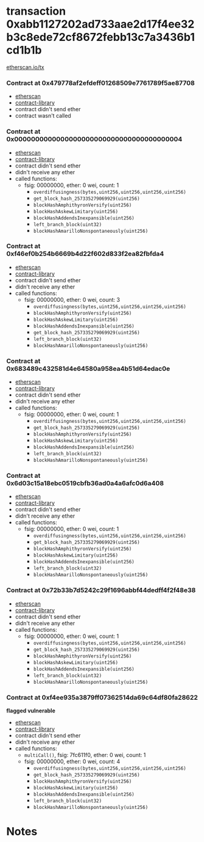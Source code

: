 # transaction 0xabb1127202ad733aae2d17f4ee32b3c8ede72cf8672febb13c7a3436b1cd1b1b

[etherscan.io/tx](https://etherscan.io/tx/0xabb1127202ad733aae2d17f4ee32b3c8ede72cf8672febb13c7a3436b1cd1b1b)


### Contract at 0x479778af2efdeff01268509e7761789f5ae87708

* [etherscan](https://etherscan.io/address/0x479778af2efdeff01268509e7761789f5ae87708)
* [contract-library](https://contract-library.com/contracts/Ethereum/479778af2efdeff01268509e7761789f5ae87708)
* contract didn't send ether
* contract wasn't called


### Contract at 0x0000000000000000000000000000000000000004

* [etherscan](https://etherscan.io/address/0x0000000000000000000000000000000000000004)
* [contract-library](https://contract-library.com/contracts/Ethereum/0000000000000000000000000000000000000004)
* contract didn't send ether
* didn't receive any ether
* called functions:
    * fsig: 00000000, ether: 0 wei, count: 1
        * `overdiffusingness(bytes,uint256,uint256,uint256,uint256)`
        * `get_block_hash_257335279069929(uint256)`
        * `blockHashAmphithyronVersify(uint256)`
        * `blockHashAskewLimitary(uint256)`
        * `blockHashAddendsInexpansible(uint256)`
        * `left_branch_block(uint32)`
        * `blockHashAmarilloNonspontaneously(uint256)`


### Contract at 0xf46ef0b254b6669b4d22f602d833f2ea82fbfda4

* [etherscan](https://etherscan.io/address/0xf46ef0b254b6669b4d22f602d833f2ea82fbfda4)
* [contract-library](https://contract-library.com/contracts/Ethereum/f46ef0b254b6669b4d22f602d833f2ea82fbfda4)
* contract didn't send ether
* didn't receive any ether
* called functions:
    * fsig: 00000000, ether: 0 wei, count: 3
        * `overdiffusingness(bytes,uint256,uint256,uint256,uint256)`
        * `blockHashAmphithyronVersify(uint256)`
        * `blockHashAskewLimitary(uint256)`
        * `blockHashAddendsInexpansible(uint256)`
        * `get_block_hash_257335279069929(uint256)`
        * `left_branch_block(uint32)`
        * `blockHashAmarilloNonspontaneously(uint256)`


### Contract at 0x683489c432581d4e64580a958ea4b51d64edac0e

* [etherscan](https://etherscan.io/address/0x683489c432581d4e64580a958ea4b51d64edac0e)
* [contract-library](https://contract-library.com/contracts/Ethereum/683489c432581d4e64580a958ea4b51d64edac0e)
* contract didn't send ether
* didn't receive any ether
* called functions:
    * fsig: 00000000, ether: 0 wei, count: 1
        * `overdiffusingness(bytes,uint256,uint256,uint256,uint256)`
        * `get_block_hash_257335279069929(uint256)`
        * `blockHashAmphithyronVersify(uint256)`
        * `blockHashAskewLimitary(uint256)`
        * `blockHashAddendsInexpansible(uint256)`
        * `left_branch_block(uint32)`
        * `blockHashAmarilloNonspontaneously(uint256)`


### Contract at 0x6d03c15a18ebc0519cbfb36ad0a4a6afc0d6a408

* [etherscan](https://etherscan.io/address/0x6d03c15a18ebc0519cbfb36ad0a4a6afc0d6a408)
* [contract-library](https://contract-library.com/contracts/Ethereum/6d03c15a18ebc0519cbfb36ad0a4a6afc0d6a408)
* contract didn't send ether
* didn't receive any ether
* called functions:
    * fsig: 00000000, ether: 0 wei, count: 1
        * `overdiffusingness(bytes,uint256,uint256,uint256,uint256)`
        * `get_block_hash_257335279069929(uint256)`
        * `blockHashAmphithyronVersify(uint256)`
        * `blockHashAskewLimitary(uint256)`
        * `blockHashAddendsInexpansible(uint256)`
        * `left_branch_block(uint32)`
        * `blockHashAmarilloNonspontaneously(uint256)`


### Contract at 0x72b33b7d5242c29f1696abbf44dedff4f2f48e38

* [etherscan](https://etherscan.io/address/0x72b33b7d5242c29f1696abbf44dedff4f2f48e38)
* [contract-library](https://contract-library.com/contracts/Ethereum/72b33b7d5242c29f1696abbf44dedff4f2f48e38)
* contract didn't send ether
* didn't receive any ether
* called functions:
    * fsig: 00000000, ether: 0 wei, count: 1
        * `overdiffusingness(bytes,uint256,uint256,uint256,uint256)`
        * `get_block_hash_257335279069929(uint256)`
        * `blockHashAmphithyronVersify(uint256)`
        * `blockHashAskewLimitary(uint256)`
        * `blockHashAddendsInexpansible(uint256)`
        * `left_branch_block(uint32)`
        * `blockHashAmarilloNonspontaneously(uint256)`


### Contract at 0xf4ee935a3879ff07362514da69c64df80fa28622

**flagged vulnerable**

* [etherscan](https://etherscan.io/address/0xf4ee935a3879ff07362514da69c64df80fa28622)
* [contract-library](https://contract-library.com/contracts/Ethereum/f4ee935a3879ff07362514da69c64df80fa28622)
* contract didn't send ether
* didn't receive any ether
* called functions:
    * `multiCall()`, fsig: 7fc611f0, ether: 0 wei, count: 1
    * fsig: 00000000, ether: 0 wei, count: 4
        * `overdiffusingness(bytes,uint256,uint256,uint256,uint256)`
        * `get_block_hash_257335279069929(uint256)`
        * `blockHashAmphithyronVersify(uint256)`
        * `blockHashAskewLimitary(uint256)`
        * `blockHashAddendsInexpansible(uint256)`
        * `left_branch_block(uint32)`
        * `blockHashAmarilloNonspontaneously(uint256)`

# Notes

